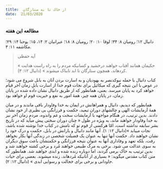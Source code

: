 ```yaml
---
title:  از خاک تا به ستارگان
date:  21/03/2020
---
```


### مطالعه این هفته
دانیال ۱۲؛ رومیان ۸: ۳۴؛ لوقا ۱۰: ۲۰؛ رومیان ۸: ۱۸؛ عبرانیان ۲: ۱۴، ۱۵؛ یوحنا ۱۴: ۲۹؛ مکاشفه ۱۱: ۳.

> <p>آیه حفظی</p>
> « حکیمان همانند آفتاب خواهند درخشید و کسانیکه مردم را به راه راست هدایت کردهاند، همچون ستارگان تا ابد تابناک میشوند » (دانیال ۱۲: ۳).

کتاب دانیال با حمله نبوکدنصر به یهودیان و به اسارت بردن آنان به بابل شروع می شود؛ در عوض با این نتیجه گیری که میکائیل برای نجات قوم خدا از اسارت بابلِ زمان آخر قیام خواهد کرد به پایان میرسد. یعنی، همانطور که از طریق دانیال نشان داده شده در پایان زمان، در پایان همه چیز، همهٔ امور به نفع و خیریت قوم او خواهد بود.

همانطور که دیدیم، دانیال و همراهانش در ایمان به خدا وفاودار باقی ماندند و در میان همهٔ آزمایشات الهی و چالشهای دوران تبعید، حکمت و فرزانگی بی نظیری از خود نشان دادند. بدین ترتیب، در هنگام مواجهه با آزمایشات سخت و غم واندوه، مردم زمان آخر نیز به خدا وفاودار خواهند ماند، به ویژه در طول « چنان دوران سختی پیش میآید که در تاریخ بشر سابقه نداشته است، امّا هرکسی از قوم تو که نامش در کتاب خدا نوشته شده باشد، نجات مییابد »(دانیال ۱۲: ۱). آنها مانند دانیال و یارانش در بابل، حکمت و درک خود را نشان خواهند داد. حکمت آنها  تنها به عنوان یک فضیلت شخصی در زندگی آنها بکار نخواهد رفت، بلکه تعهد و وفاداری آنها به عنوان نتیجه فرزانگی و حکمتشان باعث سوق دیگران به سوی عدالت می شود. برخی به مرگ طبیعی خواهند مُرد و برخی کشته خواهند شد و بدین ترتیب به خاک برمی گردند، اما دوباره زنده شده و ابدی خواهند شد. همانطور که متن کتاب مقدس میگوید: « بسياری از آنانیکه مُردهاند، زنده میشوند. بعضی برای حیات جاودانی و برخی برای خجالت و رسوایی ابدی » (دانیال ۱۲: ۲).